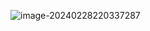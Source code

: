 ![image-20240228220337287](https://blog-img-store1.oss-cn-guangzhou.aliyuncs.com/img/image-20240228220337287.png)